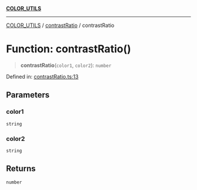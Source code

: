 [**COLOR_UTILS**](../../README.md)

***

[COLOR_UTILS](../../README.md) / [contrastRatio](../README.md) / contrastRatio

# Function: contrastRatio()

> **contrastRatio**(`color1`, `color2`): `number`

Defined in: [contrastRatio.ts:13](https://github.com/dailker/everyutil/blob/d12555c550c1d59295f536d15822ff0e97aceecb/src/color/contrastRatio.ts#L13)

## Parameters

### color1

`string`

### color2

`string`

## Returns

`number`
